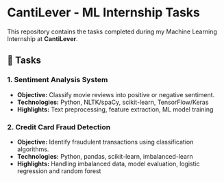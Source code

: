 #  CantiLever - ML Internship Tasks

This repository contains the tasks completed during my Machine Learning Internship at **CantiLever**. 

## 📂 Tasks

### 1. Sentiment Analysis System
- **Objective:** Classify movie reviews into positive or negative sentiment.
- **Technologies:** Python, NLTK/spaCy, scikit-learn, TensorFlow/Keras
- **Highlights:** Text preprocessing, feature extraction, ML model training

### 2. Credit Card Fraud Detection
- **Objective:** Identify fraudulent transactions using classification algorithms.
- **Technologies:** Python, pandas, scikit-learn, imbalanced-learn
- **Highlights:** Handling imbalanced data, model evaluation, logistic regression and random forest
